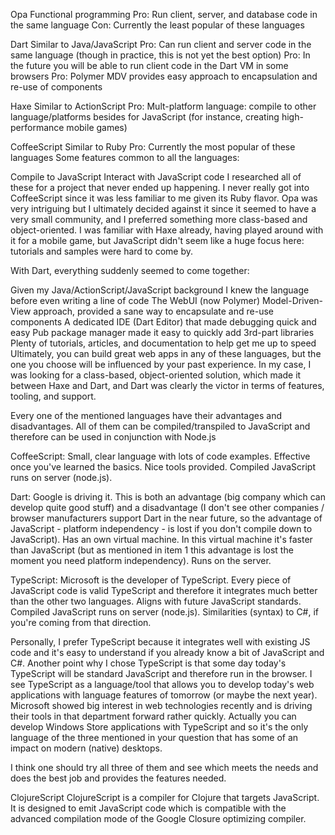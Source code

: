 Opa
Functional programming
Pro: Run client, server, and database code in the same language
Con: Currently the least popular of these languages

Dart
Similar to Java/JavaScript
Pro: Can run client and server code in the same language (though in practice, this is not yet the best option)
Pro: In the future you will be able to run client code in the Dart VM in some browsers
Pro: Polymer MDV provides easy approach to encapsulation and re-use of components

Haxe
Similar to ActionScript
Pro: Mult-platform language: compile to other language/platforms besides for JavaScript (for instance, creating high-performance mobile games)

CoffeeScript
Similar to Ruby
Pro: Currently the most popular of these languages
Some features common to all the languages:

Compile to JavaScript
Interact with JavaScript code
I researched all of these for a project that never ended up happening. I never really got into CoffeeScript since it was less familiar to me given its Ruby flavor. Opa was very intriguing but I ultimately decided against it since it seemed to have a very small community, and I preferred something more class-based and object-oriented. I was familiar with Haxe already, having played around with it for a mobile game, but JavaScript didn't seem like a huge focus here: tutorials and samples were hard to come by.

With Dart, everything suddenly seemed to come together:

Given my Java/ActionScript/JavaScript background I knew the language before even writing a line of code
The WebUI (now Polymer) Model-Driven-View approach, provided a sane way to encapsulate and re-use components
A dedicated IDE (Dart Editor) that made debugging quick and easy
Pub package manager made it easy to quickly add 3rd-part libraries
Plenty of tutorials, articles, and documentation to help get me up to speed
Ultimately, you can build great web apps in any of these languages, but the one you choose will be influenced by your past experience. In my case, I was looking for a class-based, object-oriented solution, which made it between Haxe and Dart, and Dart was clearly the victor in terms of features, tooling, and support.




Every one of the mentioned languages have their advantages and disadvantages. All of them can be compiled/transpiled to JavaScript and therefore can be used in conjunction with Node.js

CoffeeScript:
Small, clear language with lots of code examples.
Effective once you've learned the basics.
Nice tools provided.
Compiled JavaScript runs on server (node.js).

Dart:
Google is driving it. This is both an advantage (big company which can develop quite good stuff) and a disadvantage (I don't see other companies / browser manufacturers support Dart in the near future, so the advantage of JavaScript - platform independency - is lost if you don't compile down to JavaScript).
Has an own virtual machine.
In this virtual machine it's faster than JavaScript (but as mentioned in item 1 this advantage is lost the moment you need platform independency).
Runs on the server.

TypeScript:
Microsoft is the developer of TypeScript.
Every piece of JavaScript code is valid TypeScript and therefore it integrates much better than the other two languages.
Aligns with future JavaScript standards.
Compiled JavaScript runs on server (node.js).
Similarities (syntax) to C#, if you're coming from that direction.

Personally, I prefer TypeScript because it integrates well with existing JS code and it's easy to understand if you already know a bit of JavaScript and C#. Another point why I chose TypeScript is that some day today's TypeScript will be standard JavaScript and therefore run in the browser. I see TypeScript as a language/tool that allows you to develop today's web applications with language features of tomorrow (or maybe the next year). Microsoft showed big interest in web technologies recently and is driving their tools in that department forward rather quickly. Actually you can develop Windows Store applications with TypeScript and so it's the only language of the three mentioned in your question that has some of an impact on modern (native) desktops. 

I think one should try all three of them and see which meets the needs and does the best job and provides the features needed.

ClojureScript
ClojureScript is a compiler for Clojure that targets JavaScript. It is designed to emit JavaScript code which is compatible with the advanced compilation mode of the Google Closure optimizing compiler.
